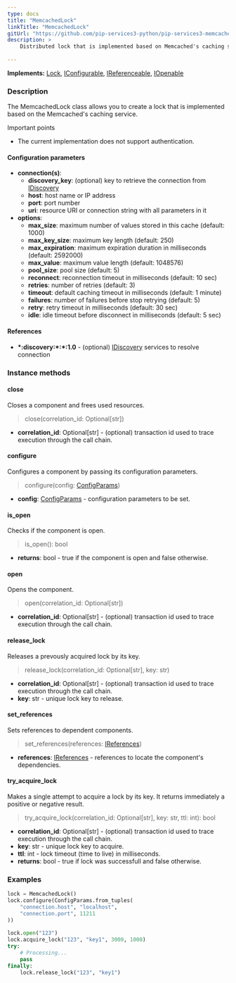 ```yaml
---
type: docs
title: "MemcachedLock"
linkTitle: "MemcachedLock"
gitUrl: "https://github.com/pip-services3-python/pip-services3-memcached-python"
description: >
    Distributed lock that is implemented based on Memcached's caching service.
 
---
```


**Implements:** [Lock](../../../components/lock/lock), [IConfigurable](../../../commons/config/iconfigurable), [IReferenceable](../../../commons/refer/ireferenceable), [IOpenable](../../../commons/run/iopenable)

### Description
The MemcachedLock class allows you to create a lock that is implemented based on the Memcached's caching service.

Important points
- The current implementation does not support authentication.

#### Configuration parameters

- **connection(s)**:           
    - **discovery_key**: (optional) key to retrieve the connection from [IDiscovery](../../../components/connect/idiscovery)
    - **host**: host name or IP address
    - **port**: port number
    - **uri**: resource URI or connection string with all parameters in it
- **options**:
    - **max_size**: maximum number of values stored in this cache (default: 1000)        
    - **max_key_size**: maximum key length (default: 250)
    - **max_expiration**: maximum expiration duration in milliseconds (default: 2592000)
    - **max_value**: maximum value length (default: 1048576)
    - **pool_size**: pool size (default: 5)
    - **reconnect**: reconnection timeout in milliseconds (default: 10 sec)
    - **retries**: number of retries (default: 3)
    - **timeout**: default caching timeout in milliseconds (default: 1 minute)
    - **failures**: number of failures before stop retrying (default: 5)
    - **retry**: retry timeout in milliseconds (default: 30 sec)
    - **idle**: idle timeout before disconnect in milliseconds (default: 5 sec)

#### References

- **\*:discovery:\*:\*:1.0** - (optional) [IDiscovery](../../../components/connect/idiscovery) services to resolve connection



### Instance methods

#### close
Closes a component and frees used resources.

> close(correlation_id: Optional[str])

- **correlation_id**: Optional[str] - (optional) transaction id used to trace execution through the call chain.

#### configure
Configures a component by passing its configuration parameters.

> configure(config: [ConfigParams](../../../commons/config/config_params))

- **config**: [ConfigParams](../../../commons/config/config_params) - configuration parameters to be set.

#### is_open
Checks if the component is open.

> is_open(): bool

- **returns**: bool - true if the component is open and false otherwise.


#### open
Opens the component.

> open(correlation_id: Optional[str])

- **correlation_id**: Optional[str] - (optional) transaction id used to trace execution through the call chain.

#### release_lock
Releases a prevously acquired lock by its key.

> release_lock(correlation_id: Optional[str], key: str) 

- **correlation_id**: Optional[str] - (optional) transaction id used to trace execution through the call chain.
- **key**: str - unique lock key to release.


#### set_references
Sets references to dependent components.

> set_references(references: [IReferences](../../../commons/refer/ireferences))

- **references**: [IReferences](../../../commons/refer/ireferences) - references to locate the component's dependencies.


#### try_acquire_lock
Makes a single attempt to acquire a lock by its key.
It returns immediately a positive or negative result.

> try_acquire_lock(correlation_id: Optional[str], key: str, ttl: int): bool

- **correlation_id**: Optional[str] - (optional) transaction id used to trace execution through the call chain.
- **key**: str - unique lock key to acquire.
- **ttl**: int - lock timeout (time to live) in milliseconds.
- **returns**: bool - true if lock was successfull and false otherwise.


### Examples
```python
lock = MemcachedLock()
lock.configure(ConfigParams.from_tuples(
    "connection.host", "localhost",
    "connection.port", 11211
))
        
lock.open("123")
lock.acquire_lock("123", "key1", 3000, 1000)
try:
    # Processing...
    pass
finally:
    lock.release_lock("123", "key1")
```
